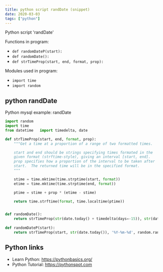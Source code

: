 ```yaml
---
title: python script randDate (snippet)
date: 2020-03-03
tags: ["python"]
---
```

Python script 'randDate'

Functions in program: 
* `def randomDateP(start):`
* `def randomDate():`
* `def strTimeProp(start, end, format, prop):`

Modules used in program: 
* `import time`
* `import random`

## python randDate

Python mysql example: randDate

```python
import random
import time
from datetime   import timedelta, date

def strTimeProp(start, end, format, prop):
    """Get a time at a proportion of a range of two formatted times.

    start and end should be strings specifying times formated in the
    given format (strftime-style), giving an interval [start, end].
    prop specifies how a proportion of the interval to be taken after
    start.  The returned time will be in the specified format.
    """

    stime = time.mktime(time.strptime(start, format))
    etime = time.mktime(time.strptime(end, format))

    ptime = stime + prop * (etime - stime)

    return time.strftime(format, time.localtime(ptime))


def randomDate():
    return strTimeProp(str(date.today() + timedelta(days=-15)), str(date.today()), '%Y-%m-%d', random.random())
    
def randomDateP(start):
	return strTimeProp(start, str(date.today()), '%Y-%m-%d', random.random())


```

## Python links

- Learn Python: https://pythonbasics.org/
- Python Tutorial: https://pythonspot.com
